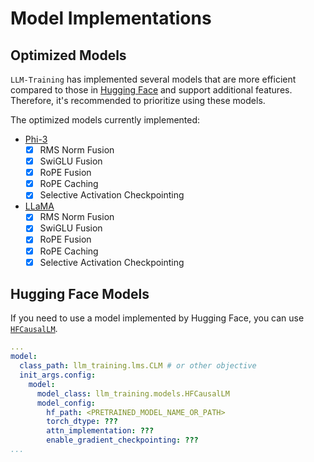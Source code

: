 # Model Implementations

## Optimized Models

`LLM-Training` has implemented several models that are more efficient compared to those in [Hugging Face](https://github.com/huggingface/transformers) and support additional features. 
Therefore, it's recommended to prioritize using these models.

The optimized models currently implemented:

- [Phi-3](/src/llm_training/models/phi3/phi3_model.py)
    - [x] RMS Norm Fusion
    - [x] SwiGLU Fusion
    - [x] RoPE Fusion
    - [x] RoPE Caching
    - [x] Selective Activation Checkpointing
- [LLaMA](/src/llm_training/models/llama/llama_model.py)
    - [x] RMS Norm Fusion
    - [x] SwiGLU Fusion
    - [x] RoPE Fusion
    - [x] RoPE Caching
    - [x] Selective Activation Checkpointing

## Hugging Face Models

If you need to use a model implemented by Hugging Face, you can use [`HFCausalLM`](/src/llm_training/models/hf_causal_lm/hf_causal_lm.py).

```yaml
... 
model:
  class_path: llm_training.lms.CLM # or other objective
  init_args.config:
    model:
      model_class: llm_training.models.HFCausalLM
      model_config:
        hf_path: <PRETRAINED_MODEL_NAME_OR_PATH>
        torch_dtype: ???
        attn_implementation: ???
        enable_gradient_checkpointing: ???
...
```
